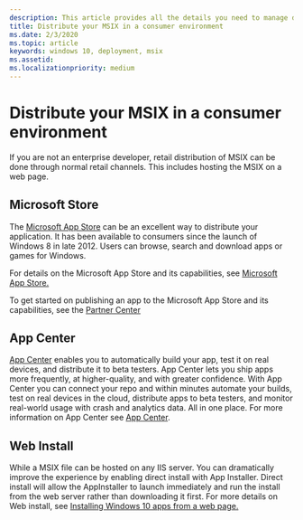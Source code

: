 ```yaml
---
description: This article provides all the details you need to manage deploying you MSIX applications in an retail environment.  This article is targeted at developers.
title: Distribute your MSIX in a consumer environment
ms.date: 2/3/2020
ms.topic: article
keywords: windows 10, deployment, msix
ms.assetid:  
ms.localizationpriority: medium
---
```


# Distribute your MSIX in a consumer environment

If you are not an enterprise developer, retail distribution of MSIX can be done through normal retail channels.  This includes hosting the MSIX on a web page.  

## Microsoft Store

The [Microsoft App Store](https://www.microsoft.com/store/apps/windows) can be an excellent way to distribute your application.  It has been available to consumers since the launch of Windows 8 in late 2012. Users can browse, search and download apps or games for Windows.

For details on the Microsoft App Store and its capabilities, see [Microsoft App Store.](/windows/uwp/publish/) 

To get started on publishing an app to the Microsoft App Store and its capabilities, see the [Partner Center](https://partner.microsoft.com/dashboard/home)

## App Center

[App Center](https://appcenter.ms/) enables you to automatically build your app, test it on real devices, and distribute it to beta testers.  App Center lets you ship apps more frequently, at higher-quality, and with greater confidence.  With App Center you can connect your repo and within minutes automate your builds, test on real devices in the cloud, distribute apps to beta testers, and monitor real-world usage with crash and analytics data. All in one place.
For more information on App Center see [App Center](/appcenter/).

## Web Install

While a MSIX file can be hosted on any IIS server.  You can dramatically improve the experience by enabling direct install with App Installer.  Direct install will allow the AppInstaller to launch immediately and run the install from the web server rather than downloading it first.  For more details on Web install, see 
[Installing Windows 10 apps from a web page.](../app-installer/installing-windows10-apps-web.md)


